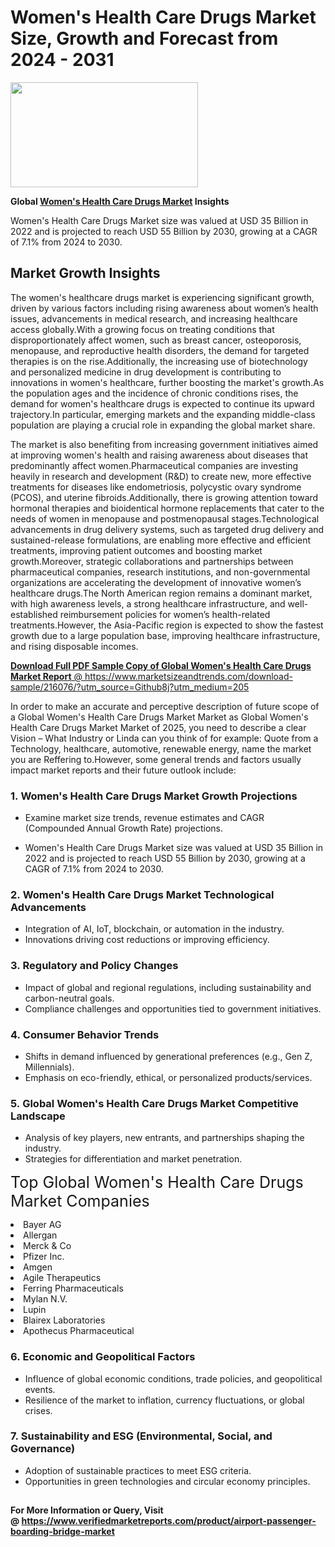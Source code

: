 <H1>Women's Health Care Drugs Market Size, Growth and Forecast from 2024 - 2031</H1><img class="aligncenter size-medium wp-image-584254" src="https://thirdeyenews.in/wp-content/uploads/2024/09/Global-Market-Research-300x168.jpeg" alt="" width="300" height="168" /><p><strong>Global&nbsp;<a href="https://www.marketsizeandtrends.com/download-sample/216076/?utm_source=Github8j?utm_medium=205">Women's Health Care Drugs Market</a> Insights</strong></p><p>Women's Health Care Drugs Market size was valued at USD 35 Billion in 2022 and is projected to reach USD 55 Billion by 2030, growing at a CAGR of 7.1% from 2024 to 2030.</p><p><h2>Market Growth Insights</h2> <p>The women's healthcare drugs market is experiencing significant growth, driven by various factors including rising awareness about women’s health issues, advancements in medical research, and increasing healthcare access globally.With a growing focus on treating conditions that disproportionately affect women, such as breast cancer, osteoporosis, menopause, and reproductive health disorders, the demand for targeted therapies is on the rise.Additionally, the increasing use of biotechnology and personalized medicine in drug development is contributing to innovations in women's healthcare, further boosting the market's growth.As the population ages and the incidence of chronic conditions rises, the demand for women's healthcare drugs is expected to continue its upward trajectory.In particular, emerging markets and the expanding middle-class population are playing a crucial role in expanding the global market share.<a href="#"></a></p> <p>The market is also benefiting from increasing government initiatives aimed at improving women's health and raising awareness about diseases that predominantly affect women.Pharmaceutical companies are investing heavily in research and development (R&D) to create new, more effective treatments for diseases like endometriosis, polycystic ovary syndrome (PCOS), and uterine fibroids.Additionally, there is growing attention toward hormonal therapies and bioidentical hormone replacements that cater to the needs of women in menopause and postmenopausal stages.Technological advancements in drug delivery systems, such as targeted drug delivery and sustained-release formulations, are enabling more effective and efficient treatments, improving patient outcomes and boosting market growth.Moreover, strategic collaborations and partnerships between pharmaceutical companies, research institutions, and non-governmental organizations are accelerating the development of innovative women’s healthcare drugs.The North American region remains a dominant market, with high awareness levels, a strong healthcare infrastructure, and well-established reimbursement policies for women’s health-related treatments.However, the Asia-Pacific region is expected to show the fastest growth due to a large population base, improving healthcare infrastructure, and rising disposable incomes.<p><a href="#"></p><p><span class=""><strong>Download Full PDF Sample Copy of Global Women's Health Care Drugs Market Report</strong> @ <a href="https://www.marketsizeandtrends.com/download-sample/216076/?utm_source=Github8j?utm_medium=205" target="_blank">https://www.marketsizeandtrends.com/download-sample/216076/?utm_source=Github8j?utm_medium=205</a></span></p><p>In order to make an accurate and perceptive description of future scope of a Global&nbsp;Women's Health Care Drugs Market Market as Global&nbsp;Women's Health Care Drugs Market Market of 2025, you need to describe a clear Vision &ndash; What Industry or Linda can you think of for example: Quote from a Technology, healthcare, automotive, renewable energy, name the market you are Reffering to.However, some general trends and factors usually impact market reports and their future outlook include:</p><h3>1.&nbsp;<strong>Women's Health Care Drugs Market Growth Projections</strong></h3><ul><li>Examine market size trends, revenue estimates and CAGR (Compounded Annual Growth Rate) projections.</li><li><p>Women's Health Care Drugs Market size was valued at USD 35 Billion in 2022 and is projected to reach USD 55 Billion by 2030, growing at a CAGR of 7.1% from 2024 to 2030.</p></li></ul><h3>2.&nbsp;<strong>Women's Health Care Drugs Market Technological Advancements</strong></h3><ul><li>Integration of AI, IoT, blockchain, or automation in the industry.</li><li>Innovations driving cost reductions or improving efficiency.</li></ul><h3>3.&nbsp;<strong>Regulatory and Policy Changes</strong></h3><ul><li>Impact of global and regional regulations, including sustainability and carbon-neutral goals.</li><li>Compliance challenges and opportunities tied to government initiatives.</li></ul><h3>4.&nbsp;<strong>Consumer Behavior Trends</strong></h3><ul><li>Shifts in demand influenced by generational preferences (e.g., Gen Z, Millennials).</li><li>Emphasis on eco-friendly, ethical, or personalized products/services.</li></ul><h3>5.&nbsp;<strong>Global Women's Health Care Drugs Market Competitive Landscape</strong></h3><ul><li>Analysis of key players, new entrants, and partnerships shaping the industry.</li><li>Strategies for differentiation and market penetration.</li></ul><p data-pm-slice="1 1 []"><span style="color: inherit; font-family: inherit; font-size: 25px;">Top Global Women's Health Care Drugs Market Companies</span></p><div class="" data-test-id=""><p><li>Bayer AG</li><li> Allergan</li><li> Merck & Co</li><li> Pfizer Inc.</li><li> Amgen</li><li> Agile Therapeutics</li><li> Ferring Pharmaceuticals</li><li> Mylan N.V.</li><li> Lupin</li><li> Blairex Laboratories</li><li> Apothecus Pharmaceutical</li></p></div><h3>6.&nbsp;<strong>Economic and Geopolitical Factors</strong></h3><ul><li>Influence of global economic conditions, trade policies, and geopolitical events.</li><li>Resilience of the market to inflation, currency fluctuations, or global crises.</li></ul><h3>7.&nbsp;<strong>Sustainability and ESG (Environmental, Social, and Governance)</strong></h3><ul><li>Adoption of sustainable practices to meet ESG criteria.</li><li>Opportunities in green technologies and circular economy principles.</li></ul><h2><strong style="font-size: 14px;">For More Information or Query, Visit @&nbsp;</strong><a style="background-color: #ffffff; font-size: 14px;" href="https://www.marketsizeandtrends.com/report/women-s-health-care-drugs-market/" target="_blank">https://www.verifiedmarketreports.com/product/airport-passenger-boarding-bridge-market</a></h2>